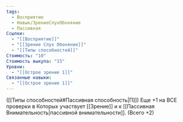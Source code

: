 ```yaml
---
tags:
  - Восприятие
  - Навык/ЗрениеСлухОбоняние
  - Пассивная
Ссылки:
  - "[[Восприятие]]"
  - "[[Зрение Слух Обоняние]]"
  - "[[Типы способностей]]"
Стоимость: "10"
Стоимость выкупа: "15"
Уровни:
  - "[[Острое зрение 1]]"
Связанные навыки:
  - "[[Острое зрение 1]]"
---
```

([[Типы способностей#Пассивная способность|П]]) Еще +1 на ВСЕ проверки в Которых участвует [[Зрение]] и к [[Пассивная Внимательность|пассивной внимательности]]. (Всего +2)